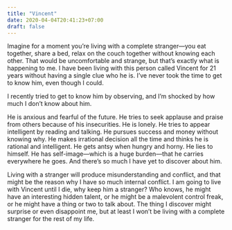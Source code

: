 ```yaml
---
title: "Vincent"
date: 2020-04-04T20:41:23+07:00
draft: false
---
```


Imagine for a moment you’re living with a complete stranger—you eat together, share a bed, relax on the couch together without knowing each other. That would be uncomfortable and strange, but that’s exactly what is happening to me. I have been living with this person called Vincent for 21 years without having a single clue who he is. I’ve never took the time to get to know him, even though I could.

I recently tried to get to know him by observing, and I’m shocked by how much I don’t know about him.

He is anxious and fearful of the future. He tries to seek applause and praise from others because of his insecurities. He is lonely. He tries to appear intelligent by reading and talking. He pursues success and money without knowing why. He makes irrational decision all the time and thinks he is rational and intelligent. He gets antsy when hungry and horny. He lies to himself. He has self-image—which is a huge burden—that he carries everywhere he goes. And there’s so much I have yet to discover about him.

Living with a stranger will produce misunderstanding and conflict, and that might be the reason why I have so much internal conflict. I am going to live with Vincent until I die, why keep him a stranger? Who knows, he might have an interesting hidden talent, or he might be a malevolent control freak, or he might have a thing or two to talk about. The thing I discover might surprise or even disappoint me, but at least I won’t be living with a complete stranger for the rest of my life.